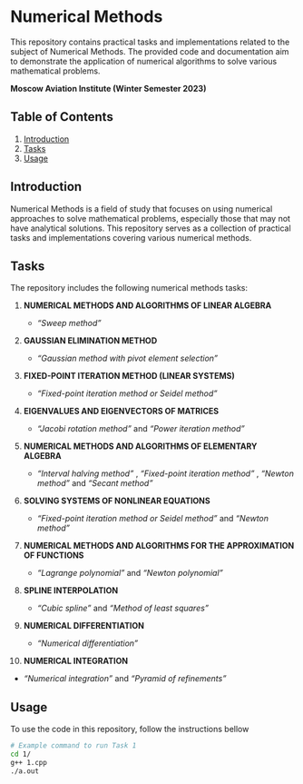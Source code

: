 # Numerical Methods

This repository contains practical tasks and implementations related to the subject of Numerical Methods. The provided code and documentation aim to demonstrate the application of numerical algorithms to solve various mathematical problems.

**Moscow Aviation Institute (Winter Semester 2023)**

## Table of Contents

1. [Introduction](#introduction)
2. [Tasks](#tasks)
4. [Usage](#usage)

## Introduction

Numerical Methods is a field of study that focuses on using numerical approaches to solve mathematical problems, especially those that may not have analytical solutions. This repository serves as a collection of practical tasks and implementations covering various numerical methods.

## Tasks

The repository includes the following numerical methods tasks:

1. **NUMERICAL METHODS AND ALGORITHMS OF LINEAR ALGEBRA**
   - _“Sweep method”_

2. **GAUSSIAN ELIMINATION METHOD**
   - _“Gaussian method with pivot element selection”_
3. **FIXED-POINT ITERATION METHOD (LINEAR SYSTEMS)**
   - _“Fixed-point iteration method or Seidel method”_
4. **EIGENVALUES AND EIGENVECTORS OF MATRICES**
   - _“Jacobi rotation method”_ and _“Power iteration method”_
5. **NUMERICAL METHODS AND ALGORITHMS OF ELEMENTARY ALGEBRA**
   - _“Interval halving method”_ , _“Fixed-point iteration method”_ , _“Newton method”_ and _“Secant method”_
6. **SOLVING SYSTEMS OF NONLINEAR EQUATIONS**
   - _“Fixed-point iteration method or Seidel method”_ and _“Newton method”_
7. **NUMERICAL METHODS AND ALGORITHMS FOR THE APPROXIMATION OF FUNCTIONS**
   - _“Lagrange polynomial”_ and _“Newton polynomial”_
8. **SPLINE INTERPOLATION**
   - _“Cubic spline”_ and _“Method of least squares”_
9. **NUMERICAL DIFFERENTIATION**
   - _“Numerical differentiation”_
10. **NUMERICAL INTEGRATION**
   - _“Numerical integration”_ and _“Pyramid of refinements”_

## Usage

To use the code in this repository, follow the instructions bellow

```bash
# Example command to run Task 1
cd 1/
g++ 1.cpp
./a.out
```
